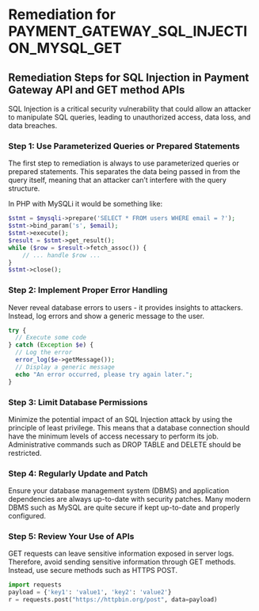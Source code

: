 # Remediation for PAYMENT_GATEWAY_SQL_INJECTION_MYSQL_GET

## Remediation Steps for SQL Injection in Payment Gateway API and GET method APIs

SQL Injection is a critical security vulnerability that could allow an attacker to manipulate SQL queries, leading to unauthorized access, data loss, and data breaches. 

### Step 1: Use Parameterized Queries or Prepared Statements
The first step to remediation is always to use parameterized queries or prepared statements. This separates the data being passed in from the query itself, meaning that an attacker can’t interfere with the query structure.

In PHP with MySQLi it would be something like:
```php
$stmt = $mysqli->prepare('SELECT * FROM users WHERE email = ?');
$stmt->bind_param('s', $email);
$stmt->execute();
$result = $stmt->get_result();
while ($row = $result->fetch_assoc()) {
    // ... handle $row ...
}
$stmt->close();
```
### Step 2: Implement Proper Error Handling
Never reveal database errors to users - it provides insights to attackers. Instead, log errors and show a generic message to the user. 

```php
try {
  // Execute some code
} catch (Exception $e) {
  // Log the error
  error_log($e->getMessage());
  // Display a generic message
  echo "An error occurred, please try again later.";
}
```
### Step 3: Limit Database Permissions
Minimize the potential impact of an SQL Injection attack by using the principle of least privilege. This means that a database connection should have the minimum levels of access necessary to perform its job. Administrative commands such as DROP TABLE and DELETE should be restricted.

### Step 4: Regularly Update and Patch
Ensure your database management system (DBMS) and application dependencies are always up-to-date with security patches. Many modern DBMS such as MySQL are quite secure if kept up-to-date and properly configured.

### Step 5: Review Your Use of APIs
GET requests can leave sensitive information exposed in server logs. Therefore, avoid sending sensitive information through GET methods. Instead, use secure methods such as HTTPS POST.

```python
import requests
payload = {'key1': 'value1', 'key2': 'value2'}
r = requests.post("https://httpbin.org/post", data=payload)
```